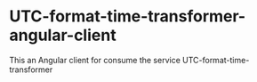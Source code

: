 # UTC-format-time-transformer-angular-client
This an Angular client for consume the service UTC-format-time-transformer
